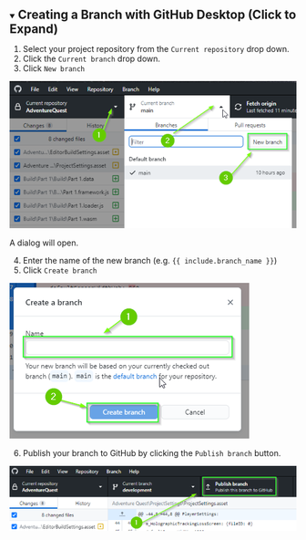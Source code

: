 <details {% if include.open %} open {% endif %} markdown="block">
  <summary>
    <h2 style="display:inline">Creating a Branch with GitHub Desktop (Click to Expand)</h2>
  </summary>

1. Select your project repository from the `Current repository` drop down.
2. Click the `Current branch` drop down.
3. Click `New branch`

![Create New Branch](/pages/imgs/GitHub/00-CreateBranch.png)

A dialog will open.

4. Enter the name of the new branch (e.g. `{{ include.branch_name }}`)
5. Click `Create branch`

![Name New Branch](/pages/imgs/GitHub/01-NameNewBranch.png)

6. Publish your branch to GitHub by clicking the `Publish branch` button.

![Publish New Branch](/pages/imgs/GitHub/02-PublishNewBranch.png)
</details>